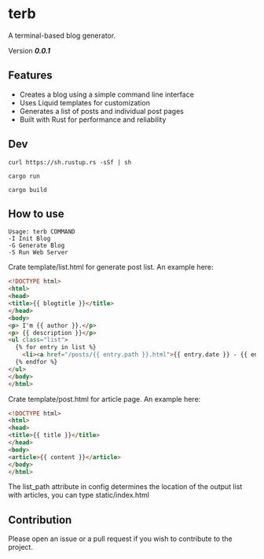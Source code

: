 # terb

A terminal-based blog generator.

Version ***0.0.1***

## Features

- Creates a blog using a simple command line interface
- Uses Liquid templates for customization
- Generates a list of posts and individual post pages
- Built with Rust for performance and reliability

## Dev

```
curl https://sh.rustup.rs -sSf | sh

cargo run

cargo build
```

## How to use

```
Usage: terb COMMAND
-I Init Blog
-G Generate Blog
-S Run Web Server
```                  

Crate template/list.html for generate post list. An example here:

```html
<!DOCTYPE html>
<html>
<head>
<title>{{ blogtitle }}</title>
</head>
<body>
<p> I'm {{ author }}.</p>
<p> {{ description }}</p>
<ul class="list">
  {% for entry in list %}
    <li><a href="/posts/{{ entry.path }}.html">{{ entry.date }} - {{ entry.title }} </a></li>
  {% endfor %}
</ul>
</body>
</html>

```

Crate template/post.html for article page. An example here:

```html
<!DOCTYPE html>
<html>
<head>
<title>{{ title }}</title>
</head>
<body>
<article>{{ content }}</article>
</body>
</html>

```

The list_path attribute in config determines the location of the output list with articles, you can type static/index.html

## Contribution

Please open an issue or a pull request if you wish to contribute to the project.

